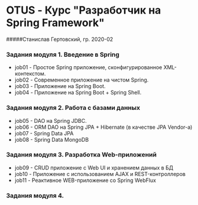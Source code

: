 # OTUS - Курс "Разработчик на Spring Framework"
#####Станислав Гертовский, гр. 2020-02
### Задания модуля 1. Введение в Spring
* job01 - Простое Spring приложение, сконфигурированное XML-контекстом.
* job02 - Современное приложение на чистом Spring.
* job03 - Приложение на Spring Boot.
* job04 - Приложение на Spring Boot + Spring Shell.
### Задания модуля 2. Работа с базами данных
* job05 - DAO на Spring JDBC.
* job06 - ORM DAO на Spring JPA + Hibernate (в качестве JPA Vendor-a)
* job07 - Spring Data JPA
* job08 - Spring Data MongoDB
### Задания модуля 3. Разработка Web-приложений
* job09 - CRUD приложение с Web UI и хранением данных в БД
* job10 - Приложение с использованием AJAX и REST-контроллеров
* job11 - Реактивное WEB-приложение со Spring WebFlux
### Задания модуля 4.
